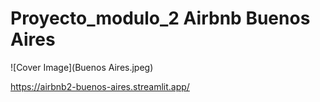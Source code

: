 # Proyecto_modulo_2 Airbnb Buenos Aires

![Cover Image](Buenos Aires.jpeg)
 
https://airbnb2-buenos-aires.streamlit.app/
